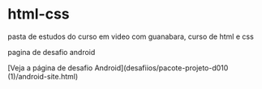# html-css
 pasta de estudos do curso em video com guanabara, curso de html e css 


pagina de desafio android 

[Veja a página de desafio Android](desafiios/pacote-projeto-d010 (1)/android-site.html)